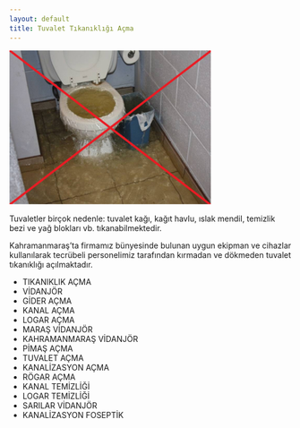 ```yaml
---
layout: default
title: Tuvalet Tıkanıklığı Açma
---
```


<div class="single-details" markdown="1">

<img class="alighn-left" src="img/service/service1.jpg">

Tuvaletler birçok nedenle: tuvalet kağı, kağıt havlu, ıslak mendil, temizlik bezi ve yağ blokları vb. tıkanabilmektedir.

Kahramanmaraş’ta firmamız bünyesinde bulunan uygun ekipman ve cihazlar kullanılarak	tecrübeli personelimiz tarafından kırmadan ve dökmeden tuvalet tıkanıklığı açılmaktadır.

*   TIKANIKLIK AÇMA
*   VİDANJÖR
*   GİDER AÇMA
*   KANAL AÇMA
*   LOGAR AÇMA
*   MARAŞ VİDANJÖR
*   KAHRAMANMARAŞ VİDANJÖR
*   PİMAŞ AÇMA
*   TUVALET AÇMA
*   KANALİZASYON AÇMA
*   RÖGAR AÇMA
*   KANAL TEMİZLİĞİ
*   LOGAR TEMİZLİĞİ
*   SARILAR VİDANJÖR
*   KANALİZASYON FOSEPTİK

</div>
